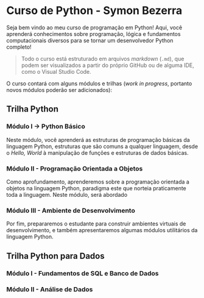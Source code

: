 # Curso de Python - Symon Bezerra

Seja bem vindo ao meu curso de programação em Python! Aqui, você aprenderá conhecimentos sobre programação, lógica e fundamentos computacionais diversos para se tornar um desenvolvedor Python completo!

> Todo o curso está estruturado em arquivos *markdown* (`.md`), que podem ser visualizados a partir do próprio GitHub ou de alguma IDE, como o Visual Studio Code.

O curso contará com alguns módulos e trilhas (*work in progress*, portanto novos módulos poderão ser adicionados):

## Trilha Python

### Módulo I → Python Básico

Neste módulo, você aprenderá as estruturas de programação básicas da linguagem Python, estruturas que são comuns a qualquer linguagem, desde o *Hello, World* à manipulação de funções e estruturas de dados básicas.

### Módulo II - Programação Orientada a Objetos

Como aprofundamento, aprenderemos sobre a programação orientada a objetos na linguagem Python, paradigma este que norteia praticamente toda a linguagem. Neste módulo, será abordado

### Módulo III - Ambiente de Desenvolvimento

Por fim, prepararemos o estudante para construir ambientes virtuais de desenvolvimento, e também apresentaremos algumas módulos utilitários da linguagem Python.

## Trilha Python para Dados

### Módulo I - Fundamentos de SQL e Banco de Dados

### Módulo II - Análise de Dados